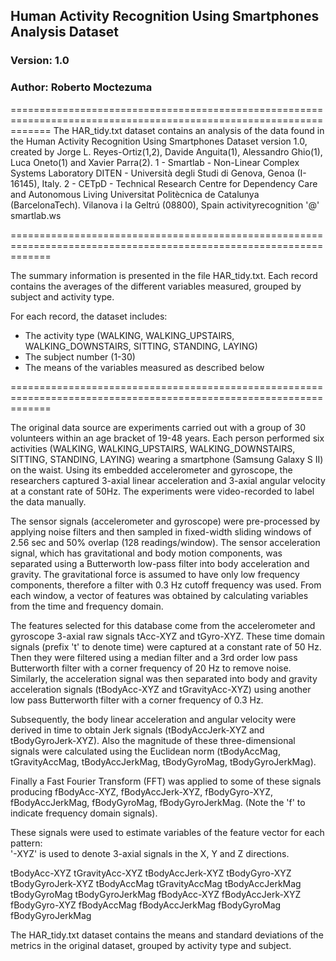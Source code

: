 
## Human Activity Recognition Using Smartphones Analysis Dataset

### Version: 1.0
### Author: Roberto Moctezuma

===================================================================================================================
The HAR_tidy.txt dataset contains an analysis of the data found in the Human Activity Recognition Using Smartphones
Dataset version 1.0, created by Jorge L. Reyes-Ortiz(1,2), Davide Anguita(1), Alessandro Ghio(1), Luca Oneto(1) and
Xavier Parra(2).
1 - Smartlab - Non-Linear Complex Systems Laboratory
DITEN - Università  degli Studi di Genova, Genoa (I-16145), Italy. 
2 - CETpD - Technical Research Centre for Dependency Care and Autonomous Living
Universitat Politècnica de Catalunya (BarcelonaTech). Vilanova i la Geltrú (08800), Spain
activityrecognition '@' smartlab.ws 

===================================================================================================================

The summary information is presented in the file HAR_tidy.txt. Each record contains the averages of the
different variables measured, grouped by subject and activity type. 

For each record, the dataset includes:
- The activity type (WALKING, WALKING_UPSTAIRS, WALKING_DOWNSTAIRS, SITTING, STANDING, LAYING)
- The subject number (1-30)
- The means of the variables measured as described below

===================================================================================================================

The original data source are experiments carried out with a group of 30 volunteers within an age bracket of 19-48
years. Each person performed six activities (WALKING, WALKING_UPSTAIRS, WALKING_DOWNSTAIRS, SITTING, STANDING,
LAYING) wearing a smartphone (Samsung Galaxy S II) on the waist. Using its embedded accelerometer and gyroscope,
the researchers captured 3-axial linear acceleration and 3-axial angular velocity at a constant rate of 50Hz.
The experiments were video-recorded to label the data manually.  

The sensor signals (accelerometer and gyroscope) were pre-processed by applying noise filters and then sampled
in fixed-width sliding windows of 2.56 sec and 50% overlap (128 readings/window). The sensor acceleration signal,
which has gravitational and body motion components, was separated using a Butterworth low-pass filter into body
acceleration and gravity. The gravitational force is assumed to have only low frequency components, therefore a
filter with 0.3 Hz cutoff frequency was used. From each window, a vector of features was obtained by calculating
variables from the time and frequency domain.

The features selected for this database come from the accelerometer and gyroscope 3-axial raw signals tAcc-XYZ and
tGyro-XYZ. These time domain signals (prefix 't' to denote time) were captured at a constant rate of 50 Hz. Then
they were filtered using a median filter and a 3rd order low pass Butterworth filter with a corner frequency of 
20 Hz to remove noise. Similarly, the acceleration signal was then separated into body and gravity acceleration
signals (tBodyAcc-XYZ and tGravityAcc-XYZ) using another low pass Butterworth filter with a corner frequency of 0.3 Hz. 

Subsequently, the body linear acceleration and angular velocity were derived in time to obtain Jerk signals 
(tBodyAccJerk-XYZ and tBodyGyroJerk-XYZ). Also the magnitude of these three-dimensional signals were calculated 
using the Euclidean norm (tBodyAccMag, tGravityAccMag, tBodyAccJerkMag, tBodyGyroMag, tBodyGyroJerkMag). 

Finally a Fast Fourier Transform (FFT) was applied to some of these signals producing fBodyAcc-XYZ, fBodyAccJerk-XYZ, 
fBodyGyro-XYZ, fBodyAccJerkMag, fBodyGyroMag, fBodyGyroJerkMag. (Note the 'f' to indicate frequency domain signals). 

These signals were used to estimate variables of the feature vector for each pattern:  
'-XYZ' is used to denote 3-axial signals in the X, Y and Z directions.

tBodyAcc-XYZ
tGravityAcc-XYZ
tBodyAccJerk-XYZ
tBodyGyro-XYZ
tBodyGyroJerk-XYZ
tBodyAccMag
tGravityAccMag
tBodyAccJerkMag
tBodyGyroMag
tBodyGyroJerkMag
fBodyAcc-XYZ
fBodyAccJerk-XYZ
fBodyGyro-XYZ
fBodyAccMag
fBodyAccJerkMag
fBodyGyroMag
fBodyGyroJerkMag

The HAR_tidy.txt dataset contains the means and standard deviations of the metrics in the original dataset,
grouped by activity type and subject.



